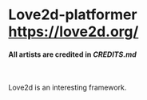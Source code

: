 # Love2d-platformer https://love2d.org/

#### All artists are credited in *CREDITS.md*

<br/>

Love2d is an interesting framework.